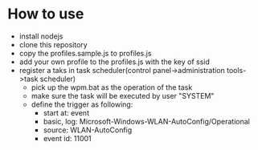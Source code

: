 # How to use

- install nodejs
- clone this repository
- copy the profiles.sample.js to profiles.js
- add your own profile to the profiles.js with the key of ssid
- register a taks in task scheduler(control panel->administration tools->task scheduler)
    - pick up the wpm.bat as the operation of the task
    - make sure the task will be executed by user "SYSTEM"
    - define the trigger as following:
        - start at: event
        - basic, log: Microsoft-Windows-WLAN-AutoConfig/Operational
        - source: WLAN-AutoConfig
        - event id: 11001
